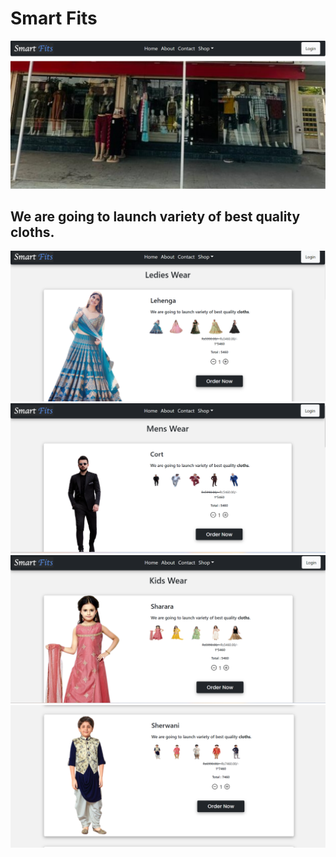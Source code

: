 # Smart Fits

![alt text](<images/Screenshot (218).png>)

## We are going to launch variety of best quality <b>cloths</b>.

![alt text](<images/Screenshot (219).png>)
![alt text](<images/Screenshot (220).png>)
![alt text](<images/Screenshot (221).png>)
![alt text](<images/Screenshot (222).png>)